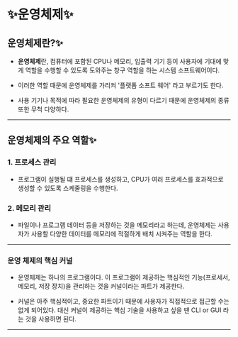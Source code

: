 # ✨운영체제✨

## 운영체제란?✨
- **운영체제**란, 컴퓨터에 포함된 CPU나 메모리, 입출력 기기 등이 사용자에 기대에 맞게 역할을 수행할 수 있도록 도와주는 창구 역할을 하는 시스템 소프트웨어이다.

* 이러한 역할 때문에 운영체제를 가리켜 '플랫폼 소프트 웨어' 라고 부르기도 한다.

- 사용 기기나 목적에 따라 필요한 운영체제의 유형이 다르기 때문에 운영체제의 종류 또한 무척 다양하다.
 

---

## 운영체제의 주요 역할✨

### 1. 프로세스 관리
 - 프로그램이 실행될 떄 프로세스를 생성하고, CPU가 여러 프로세스를 효과적으로 생성할 수 있도록 스케줄링을 수행한다. 

### 2. 메모리 관리
 - 파일이나 프로그램 데이터 등을 저장하는 것을 메모리라고 하는데, 운영체제는 사용자가 사용할 다양한 데이터를 메모리에 적절하게 배치 시켜주는 역할을 한다.

--- 


### 운영 체제의 핵심 **커널**
- 운영체제는 하나의 프로그램이다.  이 프로그램이 제공하는 핵심적인 기능(프로세서, 메모리, 저장 장치)을 관리하는 것을 커널이라는 파트가 제공한다.

- 커널은 아주 핵심적이고, 중요한 파트이기 때문에 사용자가 직접적으로 접근할 수는 없게 되어있다. 대신 커널이 제공하는 핵심 기술을 사용하고 싶을 땐 CLI or GUI 라는 것을 사용하면 된다.

---